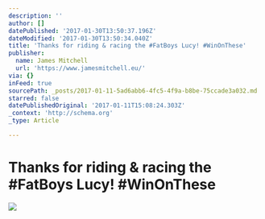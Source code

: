 ```yaml
---
description: ''
author: []
datePublished: '2017-01-30T13:50:37.196Z'
dateModified: '2017-01-30T13:50:34.040Z'
title: 'Thanks for riding & racing the #FatBoys Lucy! #WinOnThese'
publisher:
  name: James Mitchell
  url: 'https://www.jamesmitchell.eu/'
via: {}
inFeed: true
sourcePath: _posts/2017-01-11-5ad6abb6-4fc5-4f9a-b8be-75ccade3a032.md
starred: false
datePublishedOriginal: '2017-01-11T15:08:24.303Z'
_context: 'http://schema.org'
_type: Article

---
```

# Thanks for riding & racing the \#FatBoys Lucy! \#WinOnThese
![](https://the-grid-user-content.s3-us-west-2.amazonaws.com/d4e521f4-1fd9-4ca3-b3a2-d3999d85708c.jpg)